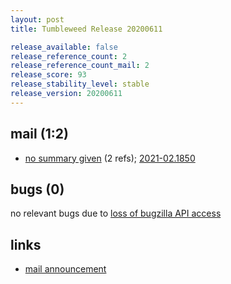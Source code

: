 ```yaml
---
layout: post
title: Tumbleweed Release 20200611

release_available: false
release_reference_count: 2
release_reference_count_mail: 2
release_score: 93
release_stability_level: stable
release_version: 20200611
---
```


## mail (1:2)

- [no summary given](https://github.com/boombatower/tumbleweed-review/issues/10) (2 refs); [2021-02.1850](https://github.com/boombatower/tumbleweed-review/issues/10)

## bugs (0)

<!--more-->

no relevant bugs due to [loss of bugzilla API access](https://bugzilla.opensuse.org/show_bug.cgi?id=1157722)



## links

- [mail announcement](https://github.com/boombatower/tumbleweed-review/issues/10)
